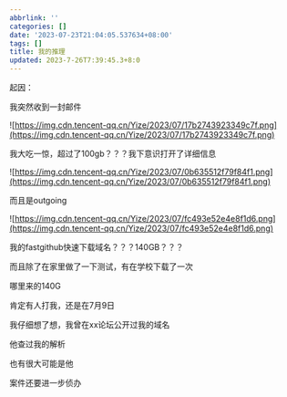 ```yaml
---
abbrlink: ''
categories: []
date: '2023-07-23T21:04:05.537634+08:00'
tags: []
title: 我的推理
updated: 2023-7-26T7:39:45.3+8:0
---
```

起因：

我突然收到一封邮件

![https://img.cdn.tencent-qq.cn/Yize/2023/07/17b2743923349c7f.png](https://img.cdn.tencent-qq.cn/Yize/2023/07/17b2743923349c7f.png)

我大吃一惊，超过了100gb？？？我下意识打开了详细信息

![https://img.cdn.tencent-qq.cn/Yize/2023/07/0b635512f79f84f1.png](https://img.cdn.tencent-qq.cn/Yize/2023/07/0b635512f79f84f1.png)

而且是outgoing

![https://img.cdn.tencent-qq.cn/Yize/2023/07/fc493e52e4e8f1d6.png](https://img.cdn.tencent-qq.cn/Yize/2023/07/fc493e52e4e8f1d6.png)

我的fastgithub快速下载域名？？？140GB？？？

而且除了在家里做了一下测试，有在学校下载了一次

哪里来的140G

肯定有人打我，还是在7月9日

我仔细想了想，我曾在xx论坛公开过我的域名

他查过我的解析

也有很大可能是他

案件还要进一步侦办
